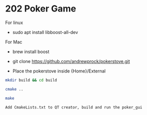# 202 Poker Game

For linux
- sudo apt install libboost-all-dev

For Mac

- brew install boost

- git clone https://github.com/andrewprock/pokerstove.git
- Place the pokerstove inside {Home}/External



```bash
mkdir build && cd build

cmake ..

make

Add CmakeLists.txt to QT creator, build and run the poker_gui
```